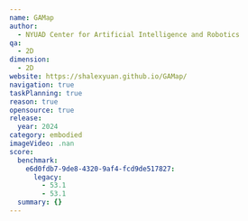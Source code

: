 ```yaml
---
name: GAMap
author:
  - NYUAD Center for Artificial Intelligence and Robotics
qa:
  - 2D
dimension:
  - 2D
website: https://shalexyuan.github.io/GAMap/
navigation: true
taskPlanning: true
reason: true
opensource: true
release:
  year: 2024
category: embodied
imageVideo: .nan
score:
  benchmark:
    e6d0fdb7-9de8-4320-9af4-fcd9de517827:
      legacy:
        - 53.1
        - 53.1
  summary: {}
---
```

